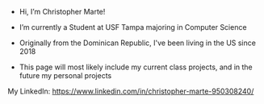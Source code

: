 -  Hi, I’m Christopher Marte!
-  I’m currently a Student at USF Tampa majoring in Computer Science
- Originally from the Dominican Republic, I've been living in the US since 2018

- This page will most likely include my current class projects, and in the future my personal projects

My LinkedIn: https://www.linkedin.com/in/christopher-marte-950308240/
